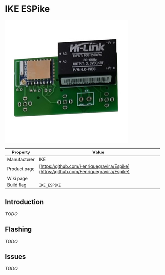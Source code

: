 # IKE ESPike

![IKE ESPike](images/devices/ike-espike.jpg)

|Property|Value|
|---|---|
|Manufacturer|IKE|
|Product page|[https://github.com/Henriquegravina/Espike](https://github.com/Henriquegravina/Espike)|
|Wiki page||
|Build flag|`IKE_ESPIKE`|

## Introduction

*TODO*

## Flashing

*TODO*

## Issues

*TODO*